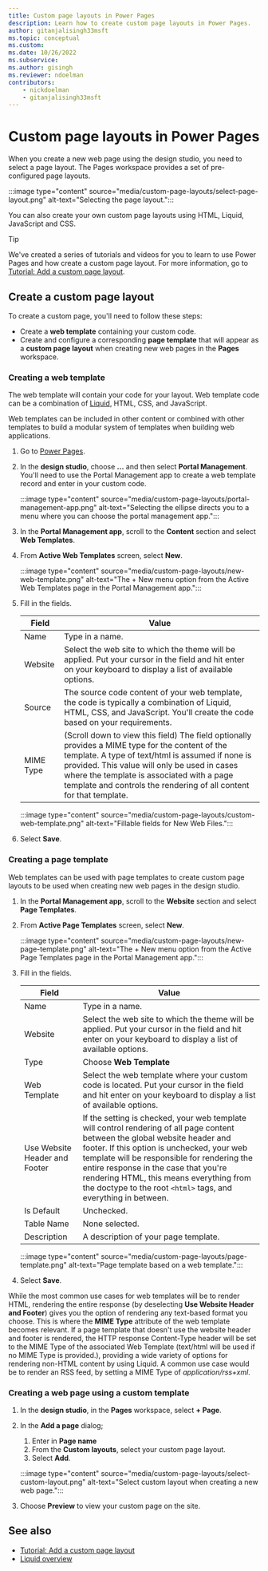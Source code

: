 ```yaml
---
title: Custom page layouts in Power Pages
description: Learn how to create custom page layouts in Power Pages.
author: gitanjalisingh33msft
ms.topic: conceptual
ms.custom: 
ms.date: 10/26/2022
ms.subservice:
ms.author: gisingh
ms.reviewer: ndoelman
contributors:
    - nickdoelman
    - gitanjalisingh33msft
---
```


# Custom page layouts in Power Pages

When you create a new web page using the design studio, you need to select a page layout. The Pages workspace provides a set of pre-configured page layouts.

:::image type="content" source="media/custom-page-layouts/select-page-layout.png" alt-text="Selecting the page layout.":::

You can also create your own custom page layouts using HTML, Liquid, JavaScript and CSS.

> [!TIP]
> We've created a series of tutorials and videos for you to learn to use Power Pages and how create a custom page layout. For more information, go to [Tutorial: Add a custom page layout](../getting-started/tutorial-add-custom-page-layout.md).

## Create a custom page layout

To create a custom page, you'll need to follow these steps:

- Create a **web template** containing your custom code.
- Create and configure a corresponding **page template** that will appear as a **custom page layout** when creating new web pages in the **Pages** workspace.

### Creating a web template

The web template will contain your code for your layout. Web template code can be a combination of [Liquid](liquid-overview.md), HTML, CSS, and JavaScript. 

Web templates can be included in other content or combined with other templates to build a modular system of templates when building web applications.

1. Go to [Power Pages](https://make.powerpages.microsoft.com/).

1. In the **design studio**, choose **...** and then select **Portal Management**. You'll need to use the Portal Management app to create a web template record and enter in your custom code.

    :::image type="content" source="media/custom-page-layouts/portal-management-app.png" alt-text="Selecting the ellipse directs you to a menu where you can choose the portal management app.":::

1. In the **Portal Management app**, scroll to the **Content** section and select **Web Templates**.

1. From **Active Web Templates** screen, select **New**.

    :::image type="content" source="media/custom-page-layouts/new-web-template.png" alt-text="The + New menu option from the Active Web Templates page in the Portal Management app.":::

1. Fill in the fields. 

    |Field  |Value  |
    |---------|---------|
    | Name | Type in a name. |
    | Website | Select the web site to which the theme will be applied. Put your cursor in the field and hit enter on your keyboard to display a list of available options. |
    |Source  | The source code content of your web template, the code is typically a combination of Liquid, HTML, CSS, and JavaScript. You'll create the code based on your requirements. |
    | MIME Type | (Scroll down to view this field) The field optionally provides a MIME type for the content of the template. A type of text/html is assumed if none is provided. This value will only be used in cases where the template is associated with a page template and controls the rendering of all content for that template.  |

    :::image type="content" source="media/custom-page-layouts/custom-web-template.png" alt-text="Fillable fields for New Web Files.":::

1. Select **Save**.

### Creating a page template

Web templates can be used with page templates to create custom page layouts to be used when creating new web pages in the design studio.

1. In the **Portal Management app**, scroll to the **Website** section and select **Page Templates**.

1. From **Active Page Templates** screen, select **New**.

    :::image type="content" source="media/custom-page-layouts/new-page-template.png" alt-text="The + New menu option from the Active Page Templates page in the Portal Management app.":::

1. Fill in the fields. 


    |Field  |Value  |
    |---------|---------|
    | Name | Type in a name. |
    | Website | Select the web site to which the theme will be applied. Put your cursor in the field and hit enter on your keyboard to display a list of available options. |
    | Type | Choose **Web Template** |
    | Web Template | Select the web template where your custom code is located. Put your cursor in the field and hit enter on your keyboard to display a list of available options. |
    | Use Website Header and Footer | If the setting is checked, your web template will control rendering of all page content between the global website header and footer. If this option is unchecked, your web template will be responsible for rendering the entire response in the case that you're rendering HTML, this means everything from the doctype to the root `<html>` tags, and everything in between. |
    | Is Default | Unchecked. |
    | Table Name | None selected. |
    | Description | A description of your page template. |

    :::image type="content" source="media/custom-page-layouts/page-template.png" alt-text="Page template based on a web template.":::

1. Select **Save**.

While the most common use cases for web templates will be to render HTML, rendering the entire response (by deselecting **Use Website Header and Footer**) gives you the option of rendering any text-based format you choose. This is where the **MIME Type** attribute of the web template becomes relevant. If a page template that doesn't use the website header and footer is rendered, the HTTP response Content-Type header will be set to the MIME Type of the associated Web Template (text/html will be used if no MIME Type is provided.), providing a wide variety of options for rendering non-HTML content by using Liquid. A common use case would be to render an RSS feed, by setting a MIME Type of *application/rss+xml*.

### Creating a web page using a custom template

1. In the **design studio**, in the **Pages** workspace, select **+ Page**.

1. In the **Add a page** dialog;
    1. Enter in **Page name** 
    1. From the **Custom layouts**, select your custom page layout.
    1. Select **Add**.

    :::image type="content" source="media/custom-page-layouts/select-custom-layout.png" alt-text="Select custom layout when creating a new web page.":::

1. Choose **Preview** to view your custom page on the site.

## See also

- [Tutorial: Add a custom page layout](../getting-started/tutorial-add-custom-page-layout.md)
- [Liquid overview](../configure/liquid-overview.md)